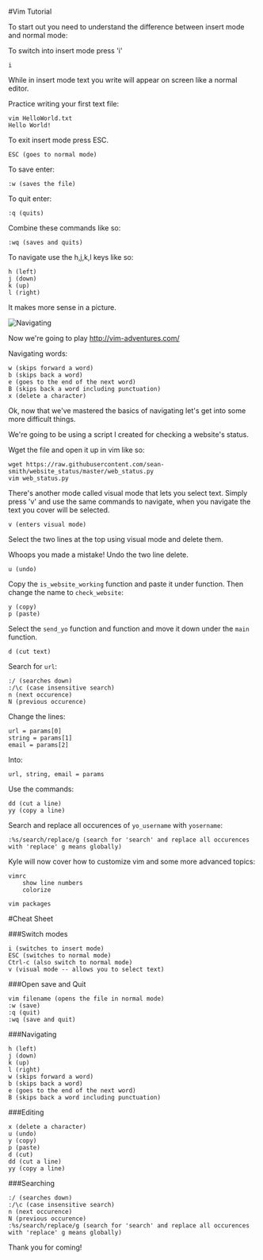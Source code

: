 #Vim Tutorial

To start out you need to understand the difference between insert mode and normal mode:

To switch into insert mode press 'i'

    i

While in insert mode text you write will appear on screen like a normal editor.

Practice writing your first text file:

    vim HelloWorld.txt
    Hello World!
    
To exit insert mode press ESC.

    ESC (goes to normal mode)
    
To save enter:

    :w (saves the file)
    
To quit enter:

    :q (quits)
    
Combine these commands like so:

    :wq (saves and quits)
    
To navigate use the h,j,k,l keys like so:

    h (left)
    j (down)
    k (up)
    l (right)
    
It makes more sense in a picture.

![Navigating](http://www.catonmat.net/images/why-vim-uses-hjkl/adm-3a-hjkl-keyboard.jpg)

Now we're going to play http://vim-adventures.com/

Navigating words:

    w (skips forward a word)
    b (skips back a word)
    e (goes to the end of the next word)
    B (skips back a word including punctuation)
    x (delete a character)
    
Ok, now that we've mastered the basics of navigating let's get into some more difficult things.

We're going to be using a script I created for checking a website's status. 

Wget the file and open it up in vim like so:

    wget https://raw.githubusercontent.com/sean-smith/website_status/master/web_status.py
    vim web_status.py
    
There's another mode called visual mode that lets you select text. Simply press 'v' and use the same commands to navigate, when you navigate the text you cover will be selected.

    v (enters visual mode)
    
Select the two lines at the top using visual mode and delete them.

Whoops you made a mistake! Undo the two line delete.

    u (undo)
    
Copy the `is_website_working` function and paste it under function. Then change the name to `check_website`:

    y (copy)
    p (paste)

Select the `send_yo` function and function and move it down under the `main` function.

    d (cut text)
  
Search for `url`:

    :/ (searches down)
    :/\c (case insensitive search)
    n (next occurence)
    N (previous occurence)
    
Change the lines:

    url = params[0]
    string = params[1]
    email = params[2]

Into:

    url, string, email = params
    
Use the commands:

    dd (cut a line)
    yy (copy a line)

Search and replace all occurences of `yo_username` with `yosername`:

    :%s/search/replace/g (search for 'search' and replace all occurences with 'replace' g means globally)
    
Kyle will now cover how to customize vim and some more advanced topics:

    vimrc
        show line numbers
        colorize
        
    vim packages
    
    
#Cheat Sheet

###Switch modes

    i (switches to insert mode)
    ESC (switches to normal mode)
    Ctrl-c (also switch to normal mode)
    v (visual mode -- allows you to select text)
    
###Open save and Quit

    vim filename (opens the file in normal mode)
    :w (save)
    :q (quit)
    :wq (save and quit)

###Navigating

    h (left)
    j (down)
    k (up)
    l (right)
    w (skips forward a word)
    b (skips back a word)
    e (goes to the end of the next word)
    B (skips back a word including punctuation)
    
###Editing

    x (delete a character)
    u (undo)
    y (copy)
    p (paste)
    d (cut)
    dd (cut a line)
    yy (copy a line)
    
###Searching

    :/ (searches down)
    :/\c (case insensitive search)
    n (next occurence)
    N (previous occurence)
    :%s/search/replace/g (search for 'search' and replace all occurences with 'replace' g means globally)
    
Thank you for coming!
    




  
